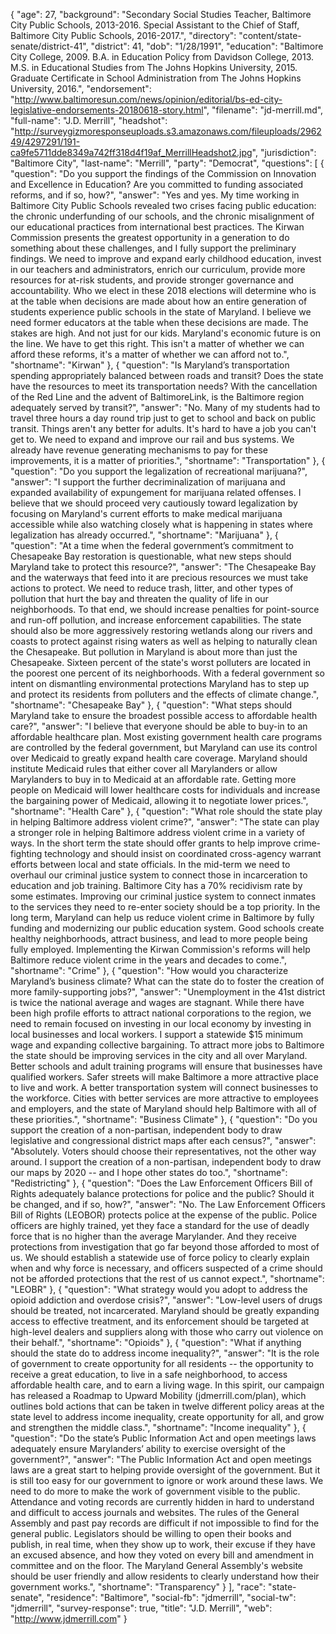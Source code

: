 {
  "age": 27,
  "background": "Secondary Social Studies Teacher, Baltimore City Public Schools, 2013-2016.  Special Assistant to the Chief of Staff, Baltimore City Public Schools, 2016-2017.",
  "directory": "content/state-senate/district-41",
  "district": 41,
  "dob": "1/28/1991",
  "education": "Baltimore City College, 2009.  B.A. in Education Policy from Davidson College, 2013.  M.S. in Educational Studies from The Johns Hopkins University, 2015.  Graduate Certificate in School Administration from The Johns Hopkins University, 2016.",
  "endorsement": "http://www.baltimoresun.com/news/opinion/editorial/bs-ed-city-legislative-endorsements-20180618-story.html",
  "filename": "jd-merrill.md",
  "full-name": "J.D. Merrill",
  "headshot": "http://surveygizmoresponseuploads.s3.amazonaws.com/fileuploads/296249/4297291/191-ca9fe5711dde8349a742ff318d4f19af_MerrillHeadshot2.jpg",
  "jurisdiction": "Baltimore City",
  "last-name": "Merrill",
  "party": "Democrat",
  "questions": [
    {
      "question": "Do you support the findings of the Commission on Innovation and Excellence in Education? Are you committed to funding associated reforms, and if so, how?",
      "answer": "Yes and yes. My time working in Baltimore City Public Schools revealed two crises facing public education: the chronic underfunding of our schools, and the chronic misalignment of our educational practices from international best practices. The Kirwan Commission presents the greatest opportunity in a generation to do something about these challenges, and I fully support the preliminary findings. We need to improve and expand early childhood education, invest in our teachers and administrators, enrich our curriculum, provide more resources for at-risk students, and provide stronger governance and accountability. Who we elect in these 2018 elections will determine who is at the table when decisions are made about how an entire generation of students experience public schools in the state of Maryland. I believe we need former educators at the table when these decisions are made. The stakes are high. And not just for our kids. Maryland's economic future is on the line. We have to get this right. This isn't a matter of whether we can afford these reforms, it's a matter of whether we can afford not to.",
      "shortname": "Kirwan"
    },
    {
      "question": "Is Maryland’s transportation spending appropriately balanced between roads and transit? Does the state have the resources to meet its transportation needs? With the cancellation of the Red Line and the advent of BaltimoreLink, is the Baltimore region adequately served by transit?",
      "answer": "No. Many of my students had to travel three hours a day round trip just to get to school and back on public transit. Things aren't any better for adults. It's hard to have a job you can't get to. We need to expand and improve our rail and bus systems. We already have revenue generating mechanisms to pay for these improvements, it is a matter of priorities.",
      "shortname": "Transportation"
    },
    {
      "question": "Do you support the legalization of recreational marijuana?",
      "answer": "I support the further decriminalization of marijuana and expanded availability of expungement for marijuana related offenses. I believe that we should proceed very cautiously toward legalization by focusing on Maryland's current efforts to make medical marijuana accessible while also watching closely what is happening in states where legalization has already occurred.",
      "shortname": "Marijuana"
    },
    {
      "question": "At a time when the federal government’s commitment to Chesapeake Bay restoration is questionable, what new steps should Maryland take to protect this resource?",
      "answer": "The Chesapeake Bay and the waterways that feed into it are precious resources we must take actions to protect. We need to reduce trash, litter, and other types of pollution that hurt the bay and threaten the quality of life in our neighborhoods. To that end, we should increase penalties for point-source and run-off pollution, and increase enforcement capabilities. The state should also be more aggressively restoring wetlands along our rivers and coasts to protect against rising waters as well as helping to naturally clean the Chesapeake. But pollution in Maryland is about more than just the Chesapeake. Sixteen percent of the state's worst polluters are located in the poorest one percent of its neighborhoods. With a federal government so intent on dismantling environmental protections Maryland has to step up and protect its residents from polluters and the effects of climate change.",
      "shortname": "Chesapeake Bay"
    },
    {
      "question": "What steps should Maryland take to ensure the broadest possible access to affordable health care?",
      "answer": "I believe that everyone should be able to buy-in to an affordable healthcare plan. Most existing government health care programs are controlled by the federal government, but Maryland can use its control over Medicaid to greatly expand health care coverage. Maryland should institute Medicaid rules that either cover all Marylanders or allow Marylanders to buy in to Medicaid at an affordable rate. Getting more people on Medicaid will lower healthcare costs for individuals and increase the bargaining power of Medicaid, allowing it to negotiate lower prices.",
      "shortname": "Health Care"
    },
    {
      "question": "What role should the state play in helping Baltimore address violent crime?",
      "answer": "The state can play a stronger role in helping Baltimore address violent crime in a variety of ways. In the short term the state should offer grants to help improve crime-fighting technology and should insist on coordinated cross-agency warrant efforts between local and state officials. In the mid-term we need to overhaul our criminal justice system to connect those in incarceration to education and job training. Baltimore City has a 70% recidivism rate by some estimates. Improving our criminal justice system to connect inmates to the services they need to re-enter society should be a top priority. In the long term, Maryland can help us reduce violent crime in Baltimore by fully funding and modernizing our public education system. Good schools create healthy neighborhoods, attract business, and lead to more people being fully employed. Implementing the Kirwan Commission's reforms will help Baltimore reduce violent crime in the years and decades to come.",
      "shortname": "Crime"
    },
    {
      "question": "How would you characterize Maryland’s business climate? What can the state do to foster the creation of more family-supporting jobs?",
      "answer": "Unemployment in the 41st district is twice the national average and wages are stagnant. While there have been high profile efforts to attract national corporations to the region, we need to remain focused on investing in our local economy by investing in local businesses and local workers. I support a statewide $15 minimum wage and expanding collective bargaining. To attract more jobs to Baltimore the state should be improving services in the city and all over Maryland. Better schools and adult training programs will ensure that businesses have qualified workers. Safer streets will make Baltimore a more attractive place to live and work. A better transportation system will connect businesses to the workforce. Cities with better services are more attractive to employees and employers, and the state of Maryland should help Baltimore with all of these priorities.",
      "shortname": "Business Climate"
    },
    {
      "question": "Do you support the creation of a non-partisan, independent body to draw legislative and congressional district maps after each census?",
      "answer": "Absolutely. Voters should choose their representatives, not the other way around. I support the creation of a non-partisan, independent body to draw our maps by 2020 -- and I hope other states do too.",
      "shortname": "Redistricting"
    },
    {
      "question": "Does the Law Enforcement Officers Bill of Rights adequately balance protections for police and the public? Should it be changed, and if so, how?",
      "answer": "No. The Law Enforcement Officers Bill of Rights (LEOBOR) protects police at the expense of the public. Police officers are highly trained, yet they face a standard for the use of deadly force that is no higher than the average Marylander. And they receive protections from investigation that go far beyond those afforded to most of us. We should establish a statewide use of force policy to clearly explain when and why force is necessary, and officers suspected of a crime should not be afforded protections that the rest of us cannot expect.",
      "shortname": "LEOBR"
    },
    {
      "question": "What strategy would you adopt to address the opioid addiction and overdose crisis?",
      "answer": "Low-level users of drugs should be treated, not incarcerated. Maryland should be greatly expanding access to effective treatment, and its enforcement should be targeted at high-level dealers and suppliers along with those who carry out violence on their behalf.",
      "shortname": "Opioids"
    },
    {
      "question": "What if anything should the state do to address income inequality?",
      "answer": "It is the role of government to create opportunity for all residents -- the opportunity to receive a great education, to live in a safe neighborhood, to access affordable health care, and to earn a living wage. In this spirit, our campaign has released a Roadmap to Upward Mobility (jdmerrill.com/plan), which outlines bold actions that can be taken in twelve different policy areas at the state level to address income inequality, create opportunity for all, and grow and strengthen the middle class.",
      "shortname": "Income inequality"
    },
    {
      "question": "Do the state’s Public Information Act and open meetings laws adequately ensure Marylanders’ ability to exercise oversight of the government?",
      "answer": "The Public Information Act and open meetings laws are a great start to helping provide oversight of the government. But it is still too easy for our government to ignore or work around these laws. We need to do more to make the work of government visible to the public. Attendance and voting records are currently hidden in hard to understand and difficult to access journals and websites. The rules of the General Assembly and past pay records are difficult if not impossible to find for the general public. Legislators should be willing to open their books and publish, in real time, when they show up to work, their excuse if they have an excused absence, and how they voted on every bill and amendment in committee and on the floor. The Maryland General Assembly's website should be user friendly and allow residents to clearly understand how their government works.",
      "shortname": "Transparency"
    }
  ],
  "race": "state-senate",
  "residence": "Baltimore",
  "social-fb": "jdmerrill",
  "social-tw": "jdmerrill",
  "survey-response": true,
  "title": "J.D. Merrill",
  "web": "http://www.jdmerrill.com"
}
